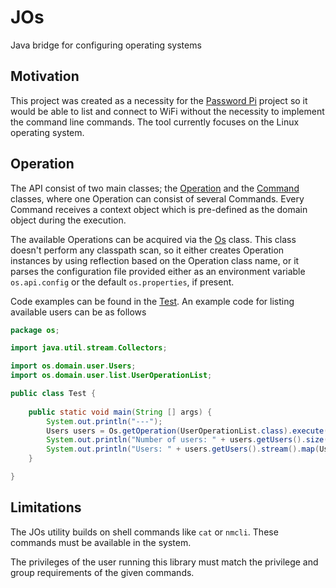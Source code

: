 # JOs
Java bridge for configuring operating systems

## Motivation

This project was created as a necessity for the [Password Pi](https://github.com/szabogabriel/PasswordPI) project so it would be able to list and connect to WiFi without the necessity to implement the command line commands. The tool currently focuses on the Linux operating system.

## Operation

The API consist of two main classes; the [Operation](https://github.com/szabogabriel/JOs/blob/main/JOs/src/os/domain/Operation.java) and the [Command](https://github.com/szabogabriel/JOs/blob/main/JOs/src/os/domain/Command.java) classes, where one Operation can consist of several Commands. Every Command receives a context object which is pre-defined as the domain object during the execution.

The available Operations can be acquired via the [Os](https://github.com/szabogabriel/JOs/blob/main/JOs/src/os/Os.java) class. This class doesn't perform any classpath scan, so it either creates Operation instances by using reflection based on the Operation class name, or it parses the configuration file provided either as an environment variable `os.api.config` or the default `os.properties`, if present.

Code examples can be found in the [Test](https://github.com/szabogabriel/JOs/blob/main/JOs/test/os/Test.java). An example code for listing available users can be as follows

``` Java
package os;

import java.util.stream.Collectors;

import os.domain.user.Users;
import os.domain.user.list.UserOperationList;

public class Test {
	
	public static void main(String [] args) {
		System.out.println("---");
		Users users = Os.getOperation(UserOperationList.class).execute();
		System.out.println("Number of users: " + users.getUsers().size());
		System.out.println("Users: " + users.getUsers().stream().map(User::getUsername).collect(Collectors.joining(", ")));
	}

}

```

## Limitations

The JOs utility builds on shell commands like `cat` or `nmcli`. These commands must be available in the system. 

The privileges of the user running this library must match the privilege and group requirements of the given commands.

